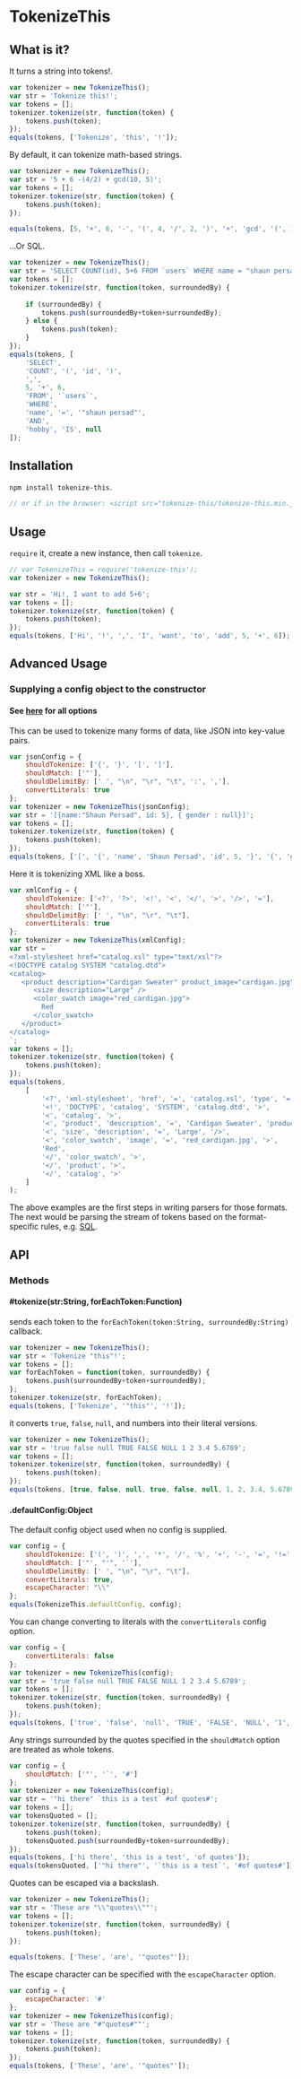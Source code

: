 # TokenizeThis

## What is it?

It turns a string into tokens!.

```js
var tokenizer = new TokenizeThis();
var str = 'Tokenize this!';
var tokens = [];
tokenizer.tokenize(str, function(token) {
    tokens.push(token);
});
equals(tokens, ['Tokenize', 'this', '!']);
```

By default, it can tokenize math-based strings.

```js
var tokenizer = new TokenizeThis();
var str = '5 + 6 -(4/2) + gcd(10, 5)';
var tokens = [];
tokenizer.tokenize(str, function(token) {
    tokens.push(token);
});

equals(tokens, [5, '+', 6, '-', '(', 4, '/', 2, ')', '+', 'gcd', '(', 10, ',', 5, ')']);
```

...Or SQL.

```js
var tokenizer = new TokenizeThis();
var str = 'SELECT COUNT(id), 5+6 FROM `users` WHERE name = "shaun persad" AND hobby IS NULL';
var tokens = [];
tokenizer.tokenize(str, function(token, surroundedBy) {
    
    if (surroundedBy) {
        tokens.push(surroundedBy+token+surroundedBy);
    } else {
        tokens.push(token);
    }
});
equals(tokens, [
    'SELECT',
    'COUNT', '(', 'id', ')',
    ',',
    5, '+', 6,
    'FROM', '`users`',
    'WHERE',
    'name', '=', '"shaun persad"',
    'AND',
    'hobby', 'IS', null
]);
```


## Installation

`npm install tokenize-this`.

```js
// or if in the browser: <script src="tokenize-this/tokenize-this.min.js"></script>
```

## Usage

`require` it, create a new instance, then call `tokenize`.

```js
// var TokenizeThis = require('tokenize-this');
var tokenizer = new TokenizeThis();

var str = 'Hi!, I want to add 5+6';
var tokens = [];
tokenizer.tokenize(str, function(token) {
    tokens.push(token);
});
equals(tokens, ['Hi', '!', ',', 'I', 'want', 'to', 'add', 5, '+', 6]);
```


## Advanced Usage

### Supplying a config object to the constructor

#### See [here](#defaultconfigobject) for all options

This can be used to tokenize many forms of data, like JSON into key-value pairs.

```js
var jsonConfig = {
    shouldTokenize: ['{', '}', '[', ']'],
    shouldMatch: ['"'],
    shouldDelimitBy: [' ', "\n", "\r", "\t", ':', ','],
    convertLiterals: true
};
var tokenizer = new TokenizeThis(jsonConfig);
var str = '[{name:"Shaun Persad", id: 5}, { gender : null}]';
var tokens = [];
tokenizer.tokenize(str, function(token) {
    tokens.push(token);
});
equals(tokens, ['[', '{', 'name', 'Shaun Persad', 'id', 5, '}', '{', 'gender', null, '}', ']']);
```

Here it is tokenizing XML like a boss.

```js
var xmlConfig = {
    shouldTokenize: ['<?', '?>', '<!', '<', '</', '>', '/>', '='],
    shouldMatch: ['"'],
    shouldDelimitBy: [' ', "\n", "\r", "\t"],
    convertLiterals: true
};
var tokenizer = new TokenizeThis(xmlConfig);
var str = `
<?xml-stylesheet href="catalog.xsl" type="text/xsl"?>
<!DOCTYPE catalog SYSTEM "catalog.dtd">
<catalog>
   <product description="Cardigan Sweater" product_image="cardigan.jpg">
      <size description="Large" />
      <color_swatch image="red_cardigan.jpg">
        Red
      </color_swatch>
   </product>
</catalog>                
`;
var tokens = [];
tokenizer.tokenize(str, function(token) {
    tokens.push(token);
});
equals(tokens,
    [
        '<?', 'xml-stylesheet', 'href', '=', 'catalog.xsl', 'type', '=', 'text/xsl', '?>',
        '<!', 'DOCTYPE', 'catalog', 'SYSTEM', 'catalog.dtd', '>',
        '<', 'catalog', '>',
        '<', 'product', 'description', '=', 'Cardigan Sweater', 'product_image', '=', 'cardigan.jpg', '>',
        '<', 'size', 'description', '=', 'Large', '/>',
        '<', 'color_swatch', 'image', '=', 'red_cardigan.jpg', '>',
        'Red',
        '</', 'color_swatch', '>',
        '</', 'product', '>',
        '</', 'catalog', '>'
    ]
);
```

The above examples are the first steps in writing parsers for those formats. The next would be parsing the stream of tokens based on the format-specific rules, e.g. [SQL](https://github.com/shaunpersad/sql-where-parser).


## API

### Methods

#### #tokenize(str:String, forEachToken:Function)

sends each token to the `forEachToken(token:String, surroundedBy:String)` callback.

```js
var tokenizer = new TokenizeThis();
var str = 'Tokenize "this"!';
var tokens = [];
var forEachToken = function(token, surroundedBy) {
    tokens.push(surroundedBy+token+surroundedBy);
};
tokenizer.tokenize(str, forEachToken);
equals(tokens, ['Tokenize', '"this"', '!']);
```

it converts `true`, `false`, `null`, and numbers into their literal versions.

```js
var tokenizer = new TokenizeThis();
var str = 'true false null TRUE FALSE NULL 1 2 3.4 5.6789';
var tokens = [];
tokenizer.tokenize(str, function(token, surroundedBy) {
    tokens.push(token);
});
equals(tokens, [true, false, null, true, false, null, 1, 2, 3.4, 5.6789]);
```

#### .defaultConfig:Object

The default config object used when no config is supplied.

```js
var config = {
    shouldTokenize: ['(', ')', ',', '*', '/', '%', '+', '-', '=', '!=', '!', '<', '>', '<=', '>=', '^'],
    shouldMatch: ['"', "'", '`'],
    shouldDelimitBy: [' ', "\n", "\r", "\t"],
    convertLiterals: true,
    escapeCharacter: "\\"
};
equals(TokenizeThis.defaultConfig, config);
```

You can change converting to literals with the `convertLiterals` config option.

```js
var config = {
    convertLiterals: false
};
var tokenizer = new TokenizeThis(config);
var str = 'true false null TRUE FALSE NULL 1 2 3.4 5.6789';
var tokens = [];
tokenizer.tokenize(str, function(token, surroundedBy) {
    tokens.push(token);
});
equals(tokens, ['true', 'false', 'null', 'TRUE', 'FALSE', 'NULL', '1', '2', '3.4', '5.6789']);
```

Any strings surrounded by the quotes specified in the `shouldMatch` option are treated as whole tokens.

```js
var config = {
    shouldMatch: ['"', '`', '#']
};
var tokenizer = new TokenizeThis(config);
var str = '"hi there" `this is a test` #of quotes#';
var tokens = [];
var tokensQuoted = [];
tokenizer.tokenize(str, function(token, surroundedBy) {
    tokens.push(token);
    tokensQuoted.push(surroundedBy+token+surroundedBy);
});
equals(tokens, ['hi there', 'this is a test', 'of quotes']);
equals(tokensQuoted, ['"hi there"', '`this is a test`', '#of quotes#']);
```

Quotes can be escaped via a backslash.

```js
var tokenizer = new TokenizeThis();
var str = 'These are "\\"quotes\\""';
var tokens = [];
tokenizer.tokenize(str, function(token, surroundedBy) {
    tokens.push(token);
});

equals(tokens, ['These', 'are', '"quotes"']);
```

The escape character can be specified with the `escapeCharacter` option.

```js
var config = {
    escapeCharacter: '#'
};
var tokenizer = new TokenizeThis(config);
var str = 'These are "#"quotes#""';
var tokens = [];
tokenizer.tokenize(str, function(token, surroundedBy) {
    tokens.push(token);
});
equals(tokens, ['These', 'are', '"quotes"']);
```
